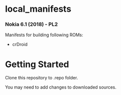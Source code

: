 # local_manifests
### Nokia 6.1 (2018) - PL2

Manifests for building following ROMs:
- crDroid
# Getting Started
Clone this repository to .repo folder.

You may need to add changes to downloaded sources.
